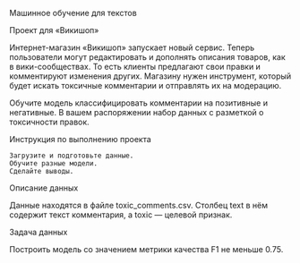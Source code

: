 Машинное обучение для текстов

Проект для «Викишоп»

Интернет-магазин «Викишоп» запускает новый сервис. Теперь пользователи могут редактировать и дополнять описания товаров, как в вики-сообществах. То есть клиенты предлагают свои правки и комментируют изменения других. Магазину нужен инструмент, который будет искать токсичные комментарии и отправлять их на модерацию.

Обучите модель классифицировать комментарии на позитивные и негативные. В вашем распоряжении набор данных с разметкой о токсичности правок.

Инструкция по выполнению проекта

    Загрузите и подготовьте данные.
    Обучите разные модели.
    Сделайте выводы.

Описание данных

Данные находятся в файле toxic_comments.csv. Столбец text в нём содержит текст комментария, а toxic — целевой признак.

Задача данных

Построить модель со значением метрики качества F1 не меньше 0.75.

